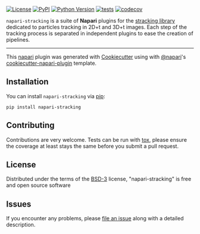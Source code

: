 
[![License](https://img.shields.io/pypi/l/napari-stracking.svg?color=green)](https://github.com/sylvainprigent/napari-stracking/raw/master/LICENSE)
[![PyPI](https://img.shields.io/pypi/v/napari-stracking.svg?color=green)](https://pypi.org/project/napari-stracking)
[![Python Version](https://img.shields.io/pypi/pyversions/napari-stracking.svg?color=green)](https://python.org)
[![tests](https://github.com/sylvainprigent/napari-stracking/workflows/tests/badge.svg)](https://github.com/sylvainprigent/napari-stracking/actions)
[![codecov](https://codecov.io/gh/sylvainprigent/napari-stracking/branch/master/graph/badge.svg)](https://codecov.io/gh/sylvainprigent/napari-stracking)

`napari-stracking` is a suite of **Napari** plugins for the [stracking library](
https://sylvainprigent.github.io/stracking/) dedicated to particles tracking in 2D+t and 3D+t images. Each step of
the tracking process is separated in independent plugins to ease the creation of pipelines.

----------------------------------

This [napari] plugin was generated with [Cookiecutter] using with [@napari]'s [cookiecutter-napari-plugin] template.

<!--
Don't miss the full getting started guide to set up your new package:
https://github.com/napari/cookiecutter-napari-plugin#getting-started

and review the napari docs for plugin developers:
https://napari.org/docs/plugins/index.html
-->

## Installation

You can install `napari-stracking` via [pip]:

    pip install napari-stracking

## Contributing

Contributions are very welcome. Tests can be run with [tox], please ensure
the coverage at least stays the same before you submit a pull request.

## License

Distributed under the terms of the [BSD-3] license,
"napari-stracking" is free and open source software

## Issues

If you encounter any problems, please [file an issue] along with a detailed description.

[napari]: https://github.com/napari/napari
[Cookiecutter]: https://github.com/audreyr/cookiecutter
[@napari]: https://github.com/napari
[MIT]: http://opensource.org/licenses/MIT
[BSD-3]: http://opensource.org/licenses/BSD-3-Clause
[GNU GPL v3.0]: http://www.gnu.org/licenses/gpl-3.0.txt
[GNU LGPL v3.0]: http://www.gnu.org/licenses/lgpl-3.0.txt
[Apache Software License 2.0]: http://www.apache.org/licenses/LICENSE-2.0
[Mozilla Public License 2.0]: https://www.mozilla.org/media/MPL/2.0/index.txt
[cookiecutter-napari-plugin]: https://github.com/napari/cookiecutter-napari-plugin
[file an issue]: https://github.com/sylvainprigent/napari-stracking/issues
[napari]: https://github.com/napari/napari
[tox]: https://tox.readthedocs.io/en/latest/
[pip]: https://pypi.org/project/pip/
[PyPI]: https://pypi.org/
